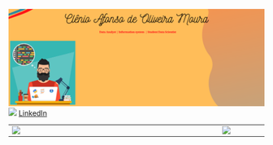 
![Markdown](imagens/Capa_github.png)
<a href="https://www.linkedin.com/in/clenio-oliveira"><img src="https://github.com/seu_usuário/clenio-oliveira/linkedin.png" width="16"></img></a> [LinkedIn](https://www.linkedin.com/in/clenio-oliveira) 
<center>
<table>
    <tr>
        <td><img width="400px" align="left" src="https://github-readme-stats.vercel.app/api/top-langs/?username=clenio77&hide=html&layout=compact&theme=buefy" /></td>
        <td><img width="495px" align="left" src="https://github-readme-stats.vercel.app/api?username=clenio77&theme=buefy"/></td>
    </tr>   
</table>
</center>  
